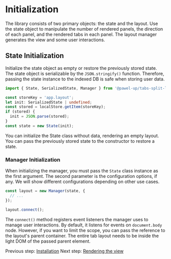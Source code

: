 # Initialization

The library consists of two primary objects: the state and the layout. Use the state object to manipulate the number of rendered panels, the direction of each panel, and the rendered tabs in each panel. The layout manager generates the view and some user interactions.

## State Initialization

Initialize the state object as empty or restore the previously stored state. The state object is serializable by the `JSON.stringify()` function. Therefore, passing the state instance to the indexed DB is safe when storing user data.

```ts
import { State, SerializedState, Manager } from '@pawel-up/tabs-split-layout';

const storeKey = 'app.layout';
let init: SerializedState | undefined;
const stored = localStore.getItem(storeKey);
if (stored) {
  init = JSON.parse(stored);
}
const state = new State(init);
```

You can initialize the State class without data, rendering an empty layout. You can pass the previously stored state to the constructor to restore a state.

### Manager Initialization

When initializing the manager, you must pass the `State` class instance as the first argument. The second parameter is the configuration options, if any. We will show different configurations depending on other use cases.

```ts
const layout = new Manager(state, {
  // ...
});

layout.connect();
```

The `connect()` method registers event listeners the manager uses to manage user interactions. By default, it listens for events on `document.body` node. However, if you want to limit the scope, you can pass the reference to the layout's parent container. The entire tab layout needs to be inside the light DOM of the passed parent element.

Previous step: [Installation](readme.md)
Next step: [Rendering the view](rendering.md)
